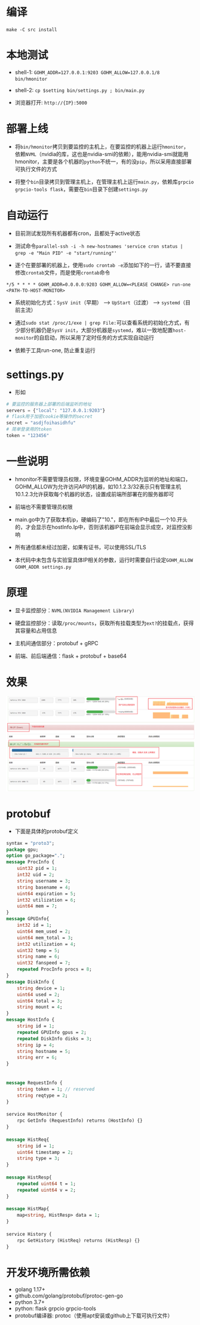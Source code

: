 # 编译

`make -C src install`

# 本地测试

- shell-1: `GOHM_ADDR=127.0.0.1:9203 GOHM_ALLOW=127.0.0.1/8 bin/hmonitor`

- shell-2: `cp $setting bin/settings.py ; bin/main.py`

- 浏览器打开:  `http://{IP}:5000`

# 部署上线

- 将`bin/hmonitor`拷贝到要监控的主机上，在要监控的机器上运行`hmonitor`， 依赖`NVML`（nvidia的库，这也是nvidia-smi的依赖），能用nvidia-smi就能用hmonitor，主要是各个机器的`python`不统一，有的没`pip`，所以采用直接部署可执行文件的方式
 

- 将整个`bin`目录拷贝到管理主机上，在管理主机上运行`main.py`，依赖库`grpcio grpcio-tools flask`，需要在`bin`目录下创建`settings.py`

# 自动运行

- 目前测试发现所有机器都有cron，且都处于active状态

- 测试命令`parallel-ssh -i -h new-hostnames 'service cron status | grep -e "Main PID" -e "start/running"'`

- 逐个在要部署的机器上，使用`sudo crontab -e`添加如下的一行，请不要直接修改`crontab`文件，而是使用`crontab`命令
```
*/5 * * * * GOHM_ADDR=0.0.0.0:9203 GOHM_ALLOW=<PLEASE CHANGE> run-one <PATH-TO-HOST-MONITOR>
```

- 系统初始化方式：`SysV init`（早期） --> `UpStart`（过渡） --> `systemd`（目前主流）
  
- 通过`sudo stat /proc/1/exe | grep File:`可以查看系统的初始化方式，有少部分机器仍是`SysV init`，大部分机器是`systemd`，难以一致地配置`host-monitor`的自启动，所以采用了定时任务的方式实现自动运行

- 依赖于工具run-one, 防止重复运行

# settings.py

- 形如

```python
# 要监控的服务器上部署的后端监听的地址
servers = {"local": "127.0.0.1:9203"}
# flask用于加密cookie等操作的secret
secret = "asdjfoihasidhfu"
# 简单登录用的token
token = "123456"
```

# 一些说明

- hmonitor不需要管理员权限，环境变量GOHM_ADDR为监听的地址和端口，GOHM_ALLOW为允许访问API的机器，如10.1.2.3/32表示只有管理主机10.1.2.3允许获取每个机器的状态，设置成前端所部署在的服务器即可
  
- 前端也不需要管理员权限

- main.go中为了获取本机ip，硬编码了"10."，即在所有IP中最后一个10.开头的，才会显示在hostInfo.Ip中，否则该机器IP在前端会显示成空，对监控没影响

- 所有通信都未经过加密，如果有证书，可以使用SSL/TLS

- 本代码中未包含与实验室具体IP相关的参数，运行时需要自行设定`GOHM_ALLOW GOHM_ADDR settings.py`

# 原理

- 显卡监控部分：`NVML(NVIDIA Management Library)`

- 硬盘监控部分：读取`/proc/mounts`，获取所有挂载类型为`ext?`的挂载点，获得其容量和占用信息

- 主机间通信部分：protobuf + gRPC

- 前端、前后端通信：flask + protobuf + base64


# 效果

![截图](snapshot.png)


# protobuf

- 下面是具体的protobuf定义

```protobuf
syntax = "proto3";
package gpu;
option go_package=".";
message ProcInfo {
    uint32 pid = 1;
    int32 uid = 2;
    string username = 3;
    string basename = 4;
    uint64 expiration = 5;
    int32 utilization = 6;
    uint64 mem = 7;
}
message GPUInfo{
    int32 id = 1;
    uint64 mem_used = 2;
    uint64 mem_total = 3;
    int32 utilization = 4;
    uint32 temp = 5;
    string name = 6;
    uint32 fanspeed = 7;
    repeated ProcInfo procs = 8;
}
message DiskInfo {
    string device = 1;
    uint64 used = 2;
    uint64 total = 3;
    string mount = 4;
}
message HostInfo {
    string id = 1;
    repeated GPUInfo gpus = 2;
    repeated DiskInfo disks = 3;
    string ip = 4;
    string hostname = 5;
    string err = 6;
}


message RequestInfo {
    string token = 1; // reserved
    string reqtype = 2; 
}

service HostMonitor {
    rpc GetInfo (RequestInfo) returns (HostInfo) {}
}

message HistReq{
    string id = 1;
    uint64 timestamp = 2;
    string type = 3;
}

message HistResp{
    repeated uint64 t = 1;
    repeated uint64 v = 2;
}

message HistMap{
    map<string, HistResp> data = 1;
}

service History {
    rpc GetHistory (HistReq) returns (HistResp) {}
}
```

# 开发环境所需依赖

- golang 1.17+
- github.com/golang/protobuf/protoc-gen-go
- python 3.7+
- python: flask grpcio grpcio-tools
- protobuf编译器: protoc（使用apt安装或github上下载可执行文件）
